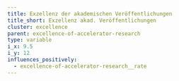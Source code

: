 ```yaml
---
title: Exzellenz der akademischen Veröffentlichungen
title_short: Exzellenz akad. Veröffentlichungen
cluster: excellence
parent: excellence-of-accelerator-research
type: variable
i_x: 9.5
i_y: 12
influences_positively:
  - excellence-of-accelerator-research__rate
---
```

